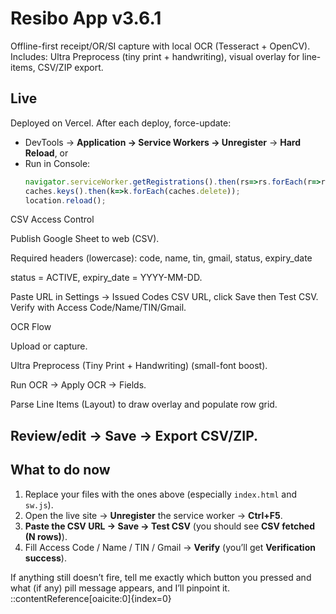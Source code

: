 # Resibo App v3.6.1

Offline-first receipt/OR/SI capture with local OCR (Tesseract + OpenCV).  
Includes: Ultra Preprocess (tiny print + handwriting), visual overlay for line-items, CSV/ZIP export.

## Live
Deployed on Vercel. After each deploy, force-update:
- DevTools → **Application → Service Workers → Unregister** → **Hard Reload**, or
- Run in Console:
  ```js
  navigator.serviceWorker.getRegistrations().then(rs=>rs.forEach(r=>r.unregister()));
  caches.keys().then(k=>k.forEach(caches.delete));
  location.reload();
CSV Access Control

Publish Google Sheet to web (CSV).

Required headers (lowercase):
code, name, tin, gmail, status, expiry_date

status = ACTIVE, expiry_date = YYYY-MM-DD.

Paste URL in Settings → Issued Codes CSV URL, click Save then Test CSV.
Verify with Access Code/Name/TIN/Gmail.

OCR Flow

Upload or capture.

Ultra Preprocess (Tiny Print + Handwriting) (small-font boost).

Run OCR → Apply OCR → Fields.

Parse Line Items (Layout) to draw overlay and populate row grid.

Review/edit → Save → Export CSV/ZIP.
---

## What to do now

1) Replace your files with the ones above (especially `index.html` and `sw.js`).  
2) Open the live site → **Unregister** the service worker → **Ctrl+F5**.  
3) **Paste the CSV URL → Save → Test CSV** (you should see **CSV fetched (N rows)**).  
4) Fill Access Code / Name / TIN / Gmail → **Verify** (you’ll get **Verification success**).  

If anything still doesn’t fire, tell me exactly which button you pressed and what (if any) pill message appears, and I’ll pinpoint it.
::contentReference[oaicite:0]{index=0}
